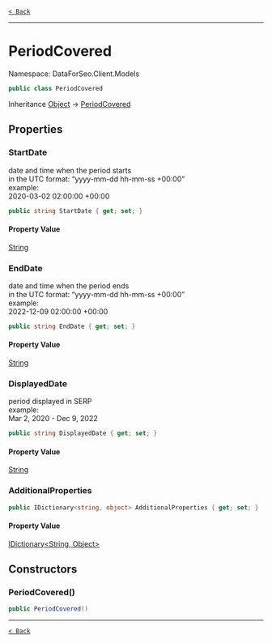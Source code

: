 [`< Back`](./)

---

# PeriodCovered

Namespace: DataForSeo.Client.Models

```csharp
public class PeriodCovered
```

Inheritance [Object](https://docs.microsoft.com/en-us/dotnet/api/system.object) → [PeriodCovered](./dataforseo.client.models.periodcovered)

## Properties

### **StartDate**

date and time when the period starts
 <br>in the UTC format: “yyyy-mm-dd hh-mm-ss +00:00”
 <br>example:
 <br>2020-03-02 02:00:00 +00:00

```csharp
public string StartDate { get; set; }
```

#### Property Value

[String](https://docs.microsoft.com/en-us/dotnet/api/system.string)<br>

### **EndDate**

date and time when the period ends
 <br>in the UTC format: “yyyy-mm-dd hh-mm-ss +00:00”
 <br>example:
 <br>2022-12-09 02:00:00 +00:00

```csharp
public string EndDate { get; set; }
```

#### Property Value

[String](https://docs.microsoft.com/en-us/dotnet/api/system.string)<br>

### **DisplayedDate**

period displayed in SERP
 <br>example:
 <br>Mar 2, 2020 - Dec 9, 2022

```csharp
public string DisplayedDate { get; set; }
```

#### Property Value

[String](https://docs.microsoft.com/en-us/dotnet/api/system.string)<br>

### **AdditionalProperties**

```csharp
public IDictionary<string, object> AdditionalProperties { get; set; }
```

#### Property Value

[IDictionary&lt;String, Object&gt;](https://docs.microsoft.com/en-us/dotnet/api/system.collections.generic.idictionary-2)<br>

## Constructors

### **PeriodCovered()**

```csharp
public PeriodCovered()
```

---

[`< Back`](./)
